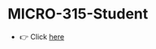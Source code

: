# MICRO-315-Student
- 👉 Click [here](https://github.com/epfl-mobots/MICRO-315-TPs-Student/tree/TP1_Donnee)
